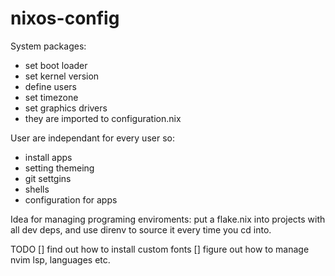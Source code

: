 # nixos-config

System packages:
- set boot loader 
- set kernel version
- define users
- set timezone
- set graphics drivers
- they are imported to configuration.nix

User are independant for every user so:
- install apps
- setting themeing
- git settgins
- shells
- configuration for apps


Idea for managing programing enviroments:
put a flake.nix into projects with all dev deps, and use direnv to source it every
time you cd into.

TODO 
[] find out how to install custom fonts
[] figure out how to manage nvim lsp, languages etc.
